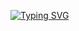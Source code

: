 [![Typing SVG](https://readme-typing-svg.demolab.com?font=Fira+Code&pause=1000&color=A300F7&width=435&lines=Code+writer+on+C%2B%2B%2C+C%2C+Python;You+can+see+my+repositories)](https://git.io/typing-svg)

